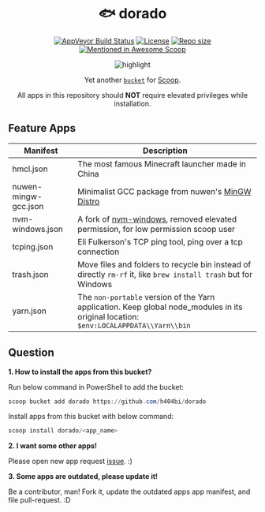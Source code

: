 <div align="center">
    <h1 align="center">🐟 dorado</h1>
    <p align="center">
        <a href="https://ci.appveyor.com/project/h404bi/dorado/branch/master"><img src="https://img.shields.io/appveyor/ci/h404bi/dorado/master.svg?style=flat-square&label=AppVeyor&logo=appveyor" alt="AppVeyor Build Status"></a>
        <a href="https://github.com/h404bi/dorado/blob/master/LICENSE"><img src="https://img.shields.io/github/license/h404bi/dorado.svg?style=flat-square" alt="License"></a>
        <a href="https://github.com/h404bi/dorado"><img src="https://img.shields.io/github/repo-size/h404bi/dorado.svg?style=flat-square" alt="Repo size"></a>
        <a href="https://github.com/h404bi/awesome-scoop/blob/master/README.md" title="Awesome Scoop"><img src="https://awesome.re/mentioned-badge.svg" alt="Mentioned in Awesome Scoop"></a>
    </p>
    <p align="center"><img align="center" src="https://www.h404bi.com/uploads/2018/05/20180512002.gif" alt="highlight" /></p>
    <p align="center">
        Yet another <a href="https://github.com/lukesampson/scoop/wiki/Buckets"><code>bucket</code></a> for <a href="https://github.com/lukesampson/scoop">Scoop</a>.
    </p>
    <p align="center">
        All apps in this repository should <strong>NOT</strong> require elevated privileges while installation.
    </p>
</div>

Feature Apps
------------

| Manifest | Description |
|----------|-------------|
| hmcl.json | The most famous Minecraft launcher made in China |
| nuwen-mingw-gcc.json | Minimalist GCC package from nuwen's [MinGW Distro](https://nuwen.net/mingw.html) | 
| nvm-windows.json | A fork of [nvm-windows](https://github.com/coreybutler/nvm-windows), removed elevated permission, for low permission scoop user |
| tcping.json | Eli Fulkerson's TCP ping tool, ping over a tcp connection |
| trash.json | Move files and folders to recycle bin instead of directly `rm-rf` it, like `brew install trash` but for Windows |
| yarn.json | The `non-portable` version of the Yarn application. Keep global node_modules in its original location: `$env:LOCALAPPDATA\\Yarn\\bin` |

Question
--------

**1. How to install the apps from this bucket?**

Run below command in PowerShell to add the bucket:

``` powershell
scoop bucket add dorado https://github.com/h404bi/dorado
```

Install apps from this bucket with below command:

``` powershell
scoop install dorado/<app_name>
```

**2. I want some other apps!**

Please open new app request [issue](https://github.com/h404bi/dorado/issues). :)

**3. Some apps are outdated, please update it!**

Be a contributor, man! Fork it, update the outdated apps app manifest, and file pull-request. :D
